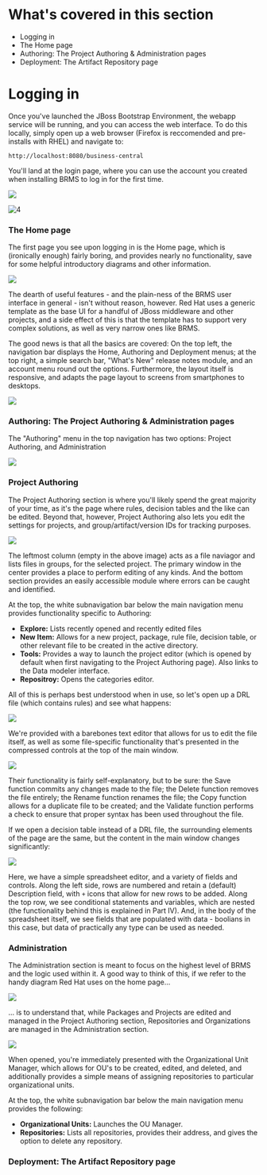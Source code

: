 <!--
{
"name": "part-three-exploring-the-brms-web-interface",
"version" : "0.1",
"title" : "Part III: Exploring the BRMS web interface",
"description" : "Navigating the pages of Red Hat's online BRMS platform.",
"homepage" : "https://github.com/JTRamirez/BRMS-Walkthrough",
"freshnessDate" : 2015-10-14,
"license" : "CC BY 4.0"
}
-->

<!-- @section -->

# What's covered in this section

* Logging in
* The Home page
* Authoring: The Project Authoring & Administration pages
* Deployment: The Artifact Repository page

<!-- @section -->

# Logging in

Once you've launched the JBoss Bootstrap Environment, the webapp service will be running, and you can access the web interface. To do this locally, simply open up a web browser (Firefox is reccomended and pre-installs with RHEL) and navigate to:

`http://localhost:8080/business-central`

You'll land at the login page, where you can use the account you created when installing BRMS to log in for the first time.

![](https://cloud.githubusercontent.com/assets/15032492/10494467/823bdf02-7284-11e5-9da9-9491b71bb3f9.PNG)

![4](https://cloud.githubusercontent.com/assets/15032492/10494047/278ff59a-7282-11e5-8916-baaee5874d77.png)

<!-- @section -->

### The Home page

The first page you see upon logging in is the Home page, which is (ironically enough) fairly boring, and provides nearly no functionality, save for some helpful introductory diagrams and other information.

![](https://cloud.githubusercontent.com/assets/15032492/10494562/f6ad0578-7284-11e5-8195-974edcaf88e8.PNG)

The dearth of useful features - and the plain-ness of the BRMS user interface in general - isn't without reason, however. Red Hat uses a generic template as the base UI for a handful of JBoss middleware and other projects, and a side effect of this is that the template has to support very complex solutions, as well as very narrow ones like BRMS.

The good news is that all the basics are covered: On the top left, the navigation bar displays the Home, Authoring and Deployment menus; at the top right, a simple search bar, "What's New" release notes module, and an account menu round out the options. Furthermore, the layout itself is responsive, and adapts the page layout to screens from smartphones to desktops.

![](https://cloud.githubusercontent.com/assets/15032492/10494745/2312abb2-7286-11e5-860a-f762746e4444.PNG)

<!-- @section -->

### Authoring: The Project Authoring & Administration pages

The "Authoring" menu in the top navigation has two options: Project Authoring, and Administration

![](https://cloud.githubusercontent.com/assets/15032492/10494044/25192dea-7282-11e5-953a-dd9f3528e612.png)

### Project Authoring
The Project Authoring section is where you'll likely spend the great majority of your time, as it's the page where rules, decision tables and the like can be edited. Beyond that, however, Project Authoring also lets you edit the settings for projects, and group/artifact/version IDs for tracking purposes.

![](https://cloud.githubusercontent.com/assets/15032492/10494959/3b683e2e-7287-11e5-963f-a9ccd0beab6f.PNG)

The leftmost column (empty in the above image) acts as a file naviagor and lists files in groups, for the selected project. The primary window in the center provides a place to perform editing of any kinds. And the bottom section provides an easily accessible module where errors can be caught and identified.

At the top, the white subnavigation bar below the main navigation menu provides functionality specific to Authoring:

* __Explore:__ Lists recently opened and recently edited files
* __New Item:__ Allows for a new project, package, rule file, decision table, or other relevant file to be created in the active directory.
* __Tools:__ Provides a way to launch the project editor (which is opened by default when first navigating to the Project Authoring page). Also links to the Data modeler interface.
* __Repositroy:__ Opens the categories editor.

All of this is perhaps best understood when in use, so let's open up a DRL file (which contains rules) and see what happens:

![](https://cloud.githubusercontent.com/assets/15032492/10494049/2974674c-7282-11e5-9b9e-d044997dfe6d.png)

We're provided with a barebones text editor that allows for us to edit the file itself, as well as some file-specific functionality that's presented in the compressed controls at the top of the main window.

![](https://cloud.githubusercontent.com/assets/15032492/10494063/3232d6b6-7282-11e5-821d-75478eb562df.png)

Their functionality is fairly self-explanatory, but to be sure: the Save function commits any changes made to the file; the Delete function removes the file entirely; the Rename function renames the file; the Copy function allows for a duplicate file to be created; and the Validate function performs a check to ensure that proper syntax has been used throughout the file.

If we open a decision table instead of a DRL file, the surrounding elements of the page are the same, but the content in the main window changes significantly:

![](https://cloud.githubusercontent.com/assets/15032492/10494064/34a0ddd0-7282-11e5-8ac8-b1eee8d8d882.png)

Here, we have a simple spreadsheet editor, and a variety of fields and controls. Along the left side, rows are numbered and retain a (default) Description field, with `+` icons that allow for new rows to be added. Along the top row, we see conditional statements and variables, which are nested (the functionality behind this is explained in Part IV). And, in the body of the spreadsheet itself, we see fields that are populated with data - boolians in this case, but data of practically any type can be used as needed.

### Administration

The Administration section is meant to focus on the highest level of BRMS and the logic used within it. A good way to think of this, if we refer to the handy diagram Red Hat uses on the home page...

![](https://cloud.githubusercontent.com/assets/15032492/10495684/14c86e16-728b-11e5-996d-e16ac14ea0a9.png)

... is to understand that, while Packages and Projects are edited and managed in the Project Authoring section, Repositories and Organizations are managed in the Administration section.

![](https://cloud.githubusercontent.com/assets/15032492/10494052/2d58bdcc-7282-11e5-8686-fed6bc2b050b.png)

When opened, you're immediately presented with the Organizational Unit Manager, which allows for OU's to be created, edited, and deleted, and additionally provides a simple means of assigning repositories to particular organizational units.

At the top, the white subnavigation bar below the main navigation menu provides the following:

* __Organizational Units:__ Launches the OU Manager.
* __Repositories:__ Lists all repositories, provides their address, and gives the option to delete any repository.

<!-- @section -->

### Deployment: The Artifact Repository page


<!-- @end -->
